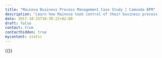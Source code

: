 ```yaml
---
title: "Mainova Business Process Management Case Study | Camunda BPM"
description: "Learn how Mainova took control of their business process automation and improved efficiency in their organization with Camunda. Camunda is the leader for workflow automation based on Java and BPMN 2.0."
date: 2017-10-25T10:39:22+02:00
draft: false
contact: true
contacthidden: true
mycontent: static
---
```

{{<case-study-single
company="Mainova"
companydescription="<p>Mainova AG, headquartered in Frankfurt am Main, is one of the largest regional energy service providers in Germany. We supply more than one million people with electricity, natural gas, heat and water every day. Corporate customers throughout Germany use our innovative energy solutions. More than 2,600 employees ensure that energy functions reliably, 365 days a year, around the clock.</p>"
customerquote=""
teaser="Using Camunda for the design, implementation and monitoring of customer service processes"
usecase=""
videolink=""
logo="//images.ctfassets.net/vpidbgnakfvf/1bwdeE91iWAue0qu0iQqow/0adecbc1b1dda72c0166e6642bbbc76c/mainova.svg"
pdf=""
thumbnail="">}}